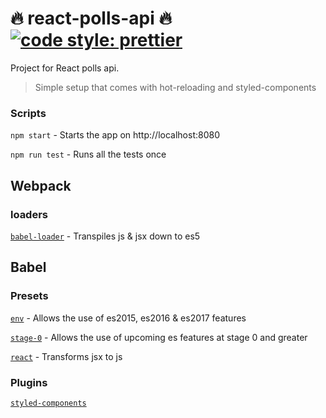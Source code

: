 # :fire: react-polls-api :fire: [![code style: prettier](https://img.shields.io/badge/code_style-prettier-ff69b4.svg)](https://github.com/prettier/prettier)

Project for React polls api.

> Simple setup that comes with hot-reloading and styled-components

### Scripts

`npm start` - Starts the app on http://localhost:8080

`npm run test` - Runs all the tests once

## Webpack

### loaders

[`babel-loader`](https://github.com/babel/babel-loader) - Transpiles js & jsx down to es5

## Babel

### Presets

[`env`](https://babeljs.io/docs/plugins/preset-env) - Allows the use of es2015, es2016 & es2017 features

[`stage-0`](https://babeljs.io/docs/plugins/preset-stage-0/) - Allows the use of upcoming es features at stage 0 and greater

[`react`](https://babeljs.io/docs/plugins/preset-react) - Transforms jsx to js

### Plugins

[`styled-components`](https://github.com/styled-components/babel-plugin-styled-components)
